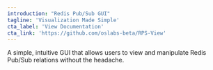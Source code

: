 ```yaml
---
introduction: "Redis Pub/Sub GUI"
tagline: 'Visualization Made Simple'
cta_label: 'View Documentation'
cta_link: 'https://github.com/oslabs-beta/RPS-View'
---
```

A simple, intuitive GUI that allows users to view and manipulate Redis Pub/Sub relations without the headache.